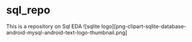 # sql_repo
This is a repository on Sql EDA
![sqlite logo][png-clipart-sqlite-database-android-mysql-android-text-logo-thumbnail.png]
